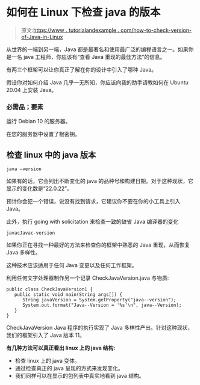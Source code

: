 # 如何在 Linux 下检查 java 的版本

> 原文:[https://www . tutorialandexample . com/how-to-check-version-of-Java-in-Linux](https://www.tutorialandexample.com/how-to-check-version-of-java-in-linux)

从世界的一端到另一端，Java 都是最著名和使用最广泛的编程语言之一。如果你是一名 java 工程师，你应该有“查看 Java 重现的最佳方法”的信息。

有两三个框架可以让你真正了解在你的设计中引入了哪种 Java。

假设你对如何介绍 Java 几乎一无所知，你应该向我的助手请教如何在 Ubuntu 20.04 上安装 Java。

### 必需品；要素

运行 Debian 10 的服务器。

在您的服务器中设置了根密钥。

## 检查 linux 中的 java 版本

```
java –version
```

如果有的话，它会列出不断变化的 java 的品种号和构建日期。对于这种现状，它显示的变化数是“22.0.22”。

预计你会犯一个错误，说没有找到请求，它建议你不要在你的小工具上引入 Java。

此外，执行 going with solicitation 来检查一致的缺省 Java 编译器的变化

```
javacJavac-version
```

如果你正在寻找一种最好的方法来检查你的框架中熟悉的 Java 重现，从而恢复 Java 多样性。

这种技术应该适用于任何 Java 变更以及任何工作框架。

利用任何文字处理器制作另一个记录 CheckJavaVersion.java 与物质:

```
public class CheckJavaVersion1 {
   public static void main(String args[]) {
      String javaVersion = System.getProperty("java--version");
      System.out.format("Java--Version = '%s'\n", java--Version);
   }
}
```

CheckJavaVersion Java 程序的执行实现了 Java 多样性产出。针对这种现状，我们的框架引入了 Java 版本 11。

**有几种方法可以真正看出 linux 上的 java 结构:**

*   检查 linux 上的 java 变体。
*   通过检查真正的 java 呈现的方式来发现变化。
*   我们同样可以在显示的包列表中真实地看到 java 结构。